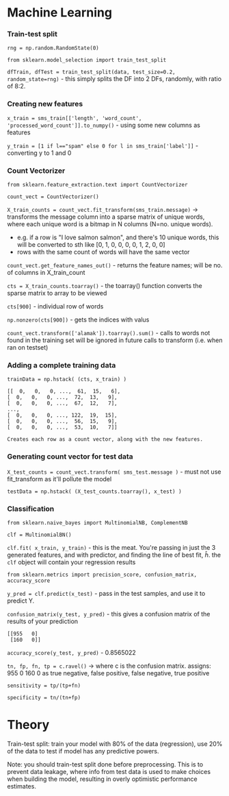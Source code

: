 # Machine Learning

### Train-test split
`rng = np.random.RandomState(0)`

`from sklearn.model_selection import train_test_split`

`dfTrain, dfTest = train_test_split(data, test_size=0.2, random_state=rng)` - this simply splits the DF into 2 DFs, randomly, with ratio of 8:2. 

### Creating new features
`x_train = sms_train[['length', 'word_count', 'processed_word_count']].to_numpy()` - using some new columns as features

`y_train = [1 if l=="spam" else 0 for l in sms_train['label']]` - converting y to 1 and 0


### Count Vectorizer
`from sklearn.feature_extraction.text import CountVectorizer`

`count_vect = CountVectorizer()`

`X_train_counts = count_vect.fit_transform(sms_train.message)` -> transforms the message column into a sparse matrix of unique words, where each unique word is a bitmap in N columns (N=no. unique words). 
- e.g. if a row is "I love salmon salmon", and there's 10 unique words, this will be converted to sth like [0, 1, 0, 0, 0, 0, 1, 2, 0, 0] 
- rows with the same count of words will have the same vector

`count_vect.get_feature_names_out()` - returns the feature names; will be no. of columns in X_train_count

`cts = X_train_counts.toarray()` - the toarray() function converts the sparse matrix to array to be viewed

`cts[900]` - individual row of words 

`np.nonzero(cts[900])` - gets the indices with valus 

`count_vect.transform(['alamak']).toarray().sum()` - calls to words not found in the training set will be ignored in future calls to transform (i.e. when ran on testset)

### Adding a complete training data
`trainData = np.hstack( (cts, x_train) )`

```
[[  0,   0,   0, ...,  61,  15,   6],
[  0,   0,   0, ...,  72,  13,   9],
[  0,   0,   0, ...,  67,  12,   7],
...,
[  0,   0,   0, ..., 122,  19,  15],
[  0,   0,   0, ...,  56,  15,   9],
[  0,   0,   0, ...,  53,  10,   7]]

Creates each row as a count vector, along with the new features. 
```

### Generating count vector for test data 
`X_test_counts = count_vect.transform( sms_test.message )` - must not use fit_transform as it'll pollute the model  

`testData = np.hstack( (X_test_counts.toarray(), x_test) )`

### Classification 
`from sklearn.naive_bayes import MultinomialNB, ComplementNB`

`clf = MultinomialBN()`

`clf.fit( x_train, y_train)` - this is the meat. You're passing in just the 3 generated features, and with predictor, and finding the line of best fit, $\hat{h}$. the `clf` object will contain your regression results 

`from sklearn.metrics import precision_score, confusion_matrix, accuracy_score`

`y_pred = clf.predict(x_test)` - pass in the test samples, and use it to predict Y. 

`confusion_matrix(y_test, y_pred)` - this gives a confusion matrix of the results of your prediction
```
[[955   0]
 [160   0]]
```

`accuracy_score(y_test, y_pred)` - 0.8565022

`tn, fp, fn, tp = c.ravel()` -> where c is the confusion matrix. assigns: 955 0 160 0 as true negative, false positive, false negative, true positive

`sensitivity = tp/(tp+fn)`

`specificity = tn/(tn+fp)`



# Theory
Train-test split: train your model with 80% of the data (regression), use 20% of the data to test if model has any predictive powers. 

Note: you should train-test split done before preprocessing. This is to prevent data leakage, where info from test data is used to make choices when building the model, resulting in overly optimistic performance estimates. 